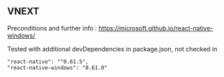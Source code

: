 VNEXT
-----

Preconditions and further info : https://microsoft.github.io/react-native-windows/

Tested with additional devDependencies in package.json, not checked in

    "react-native": "^0.61.5",
    "react-native-windows": "0.61.0"

